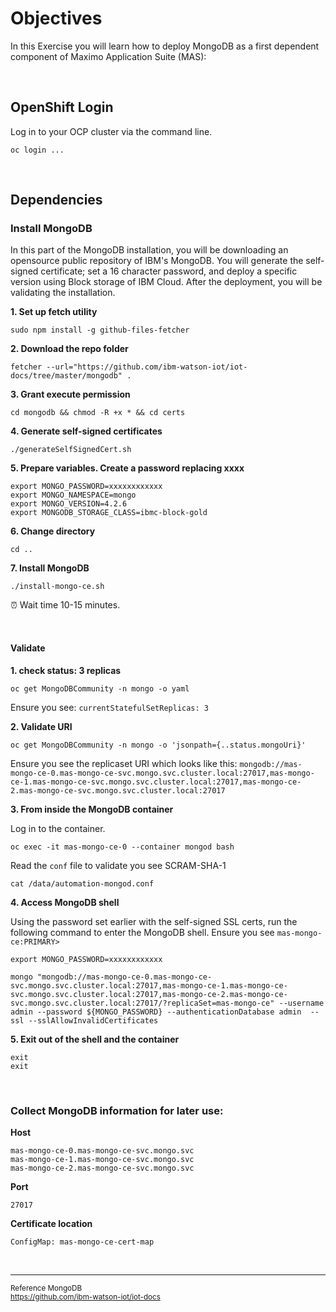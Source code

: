 # Objectives
In this Exercise you will learn how to deploy MongoDB as a first dependent
component of Maximo Application Suite (MAS):

<br>

## OpenShift Login

Log in to your OCP cluster via the command line.

```console
oc login ...
```

<br>

## Dependencies

### Install MongoDB

In this part of the MongoDB installation, you will be downloading an opensource public repository of IBM's MongoDB. You will generate the self-signed certificate; set a 16 character password, and deploy a specific version using Block storage of IBM Cloud. After the deployment, you will be validating the installation.

**1. Set up fetch utility**
```shell
sudo npm install -g github-files-fetcher
```

**2. Download the repo folder**
```shell
fetcher --url="https://github.com/ibm-watson-iot/iot-docs/tree/master/mongodb" .
```

**3. Grant execute permission**
```shell
cd mongodb && chmod -R +x * && cd certs
```

**4. Generate self-signed certificates**
```shell
./generateSelfSignedCert.sh
```

**5. Prepare variables. Create a password replacing xxxx**
```shell
export MONGO_PASSWORD=xxxxxxxxxxxx
export MONGO_NAMESPACE=mongo
export MONGO_VERSION=4.2.6
export MONGODB_STORAGE_CLASS=ibmc-block-gold
```

**6. Change directory**
```shell
cd ..
```

**7. Install MongoDB**
```shell
./install-mongo-ce.sh
```

⏰ Wait time 10-15 minutes.

<br>

#### Validate

**1. check status: 3 replicas**
```shell
oc get MongoDBCommunity -n mongo -o yaml
```
Ensure you see: `currentStatefulSetReplicas: 3`

**2. Validate URI**
```shell
oc get MongoDBCommunity -n mongo -o 'jsonpath={..status.mongoUri}'
```
Ensure you see the replicaset URI which looks like this: `mongodb://mas-mongo-ce-0.mas-mongo-ce-svc.mongo.svc.cluster.local:27017,mas-mongo-ce-1.mas-mongo-ce-svc.mongo.svc.cluster.local:27017,mas-mongo-ce-2.mas-mongo-ce-svc.mongo.svc.cluster.local:27017`

**3. From inside the MongoDB container**

Log in to the container.
```shell
oc exec -it mas-mongo-ce-0 --container mongod bash
```
Read the `conf` file to validate you see SCRAM-SHA-1
```shell
cat /data/automation-mongod.conf
```

**4. Access MongoDB shell**

Using the password set earlier with the self-signed SSL certs, run the following command to enter the MongoDB shell. Ensure you see `mas-mongo-ce:PRIMARY>`
```console
export MONGO_PASSWORD=xxxxxxxxxxxx
```
```console
mongo "mongodb://mas-mongo-ce-0.mas-mongo-ce-svc.mongo.svc.cluster.local:27017,mas-mongo-ce-1.mas-mongo-ce-svc.mongo.svc.cluster.local:27017,mas-mongo-ce-2.mas-mongo-ce-svc.mongo.svc.cluster.local:27017/?replicaSet=mas-mongo-ce" --username admin --password ${MONGO_PASSWORD} --authenticationDatabase admin  --ssl --sslAllowInvalidCertificates
```

**5. Exit out of the shell and the container**

```shell
exit
exit
```

<br>

### Collect MongoDB information for later use:
**Host**
```console
mas-mongo-ce-0.mas-mongo-ce-svc.mongo.svc
mas-mongo-ce-1.mas-mongo-ce-svc.mongo.svc
mas-mongo-ce-2.mas-mongo-ce-svc.mongo.svc
```
**Port**
```console
27017
```
**Certificate location**
```console
ConfigMap: mas-mongo-ce-cert-map
```

<br>

---

<sub>Reference MongoDB</sub><br>
<sub>https://github.com/ibm-watson-iot/iot-docs</sub>
